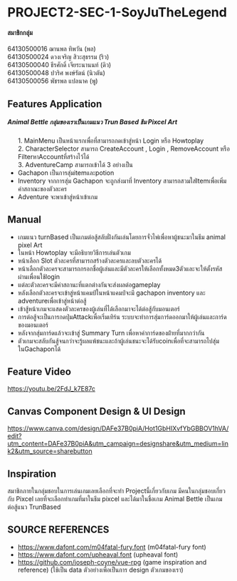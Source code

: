 # PROJECT2-SEC-1-SoyJuTheLegend

#### สมาชิกกลุ่ม

64130500016 ฌานพล ทิพวัน (พล)<br>
64130500024 ดวงเจริญ สิวะสุธรรม (ริว)  
64130500040 ธีรศักดิ์ เจียระนานนท์ (ดิว)<br> 
64130500048 ปวริศ พงษ์รัตน์ (นิวตัน)<br>
64130500056 พัชรพล แปลนาค (พู) 

## Features Application
<h5>Animal Bettle กลุ่มของเราเป็นเกมแนว Trun Based ธีม Pixcel Art</h5>
 <ul>
1. MainMenu เป็นหน้าแรกเพื่อที่สามารถกดเข้าสู่หน้า Login หรือ Howtoplay<br>
2. CharacterSelector สามารถ CreateAccount , Login , RemoveAccount หรือ FilterหาAccountที่สร้างไว้ได้<br>
3. AdventureCamp สามารถเข้าได้ 3 อย่างเป็น<br>
<li> Gachapon เป็นการสุ่มitemและpotion </li>
<li> Inventory จากการสุ่ม Gachapon จะถูกส่งมาที่ Inventory สามารถสวมใส่Itemเพื่อเพิ่มค่าสถาณะของตัวละคร </li>
<li> Adventure จะพาเข้าสู่หน้าเข้าเกม </li>
</ul>

## Manual
 <ul>
<li>เกมแนว turnBased เป็นเกมต่อสู้สลับฝั่งกันเล่นโดยการจั่วไพ่เพื่อหาผู้ชนะมาในธีม animal pixel Art</li>
  <li>ในหน้า Howtoplay จะมีอธิบายวิธีการเล่นตัวเกม</li>
  <li>หน้าเลือก Slot ตัวละครที่สามารถสร้างตัวละครและลบตัวละครได้</li>
  <li>หน้าเลือกตัวละครจะสามารถกรอกชื่อผู้เล่นและมีตัวละครให้เลือกทั้งหมด3ตัวและจะให้ตั้งรหัสผ่านเพื่อนใช้login</li>
  <li>แต่ละตัวละครจะมีค่าสถานะที่แตกต่างกันจะส่งผลต่อgameplay</li>
 <li>หลังเลือกตัวละครจะเข้าสู่หน้าแคมป์ในหน้าแคมป์จะมี gachapon inventory และ adventureเพื่อเข้าสู่หน้าต่อสู้</li>
  <li>เข้าสู้หน้าเกมจะแสดงตัวละครของผู้เล่นที่ได้เลือกมาจะได้ต่อสู้กับมอนเตอร์</li>
  <li>การต่อสู้จะเป็นการกดปุ่มAttackเพื่อเริ่มเทิร์น ระบบจะทำการสุ่มการ์ดออกมาให้ผู้เล่นและการ์ดของมอนเตอร์</li>
  <li>หลังจากสุ่มการ์ดแล้วจะเข้าสู่ Summary Turn เพื่อหาค่าการ์ดของฝ่ายที่มากกว่ากัน </li>
  <li>ตัวเกมจะสลับกันสู้จนกว่าจะรู้ผลแพ้ชนะและถ้าผู้เล่นชนะจะได้รับcoinเพื่อที่จะสามารถไปสุ่มในGachaponได้</li>
</ul>

 ## Feature Video
 https://youtu.be/2FdJ_k7E87c
 ## Canvas Component Design & UI Design
 https://www.canva.com/design/DAFe37B0piA/Hot1GbHIXvfYbGBBOV1hVA/edit?utm_content=DAFe37B0piA&utm_campaign=designshare&utm_medium=link2&utm_source=sharebutton
 
 ## Inspiration
 สมาชิกภายในกลุ่มชอบในการเล่นเกมเลยเลือกที่จะทำ Projectนี้เกี่ยวกับเกม มีคนในกลุ่มชอบเกี่ยวกับ Pixcel เลยที่จะเลือกทำเกมที่มาในธีม pixcel และได้มาในชื่อเกม Animal Bettle เป็นเกมต่อสู้แนว TrunBased   
 ## SOURCE REFERENCES
- https://www.dafont.com/m04fatal-fury.font (m04fatal-fury font)
- https://www.dafont.com/upheaval.font (upheaval font)
- https://github.com/joseph-coyne/vue-rpg (game inspiration and reference) (ใช้เป็น data ตัวอย่างเพื่อเป็นการ design ตัวเกมของเรา)
